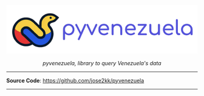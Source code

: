 <p align="center">
  <img src="https://raw.githubusercontent.com/jose2kk/pyvenezuela/main/public/logo.png" alt="pyvenezuela"></a>
</p>
<p align="center">
    <em>pyvenezuela, library to query Venezuela's data</em>
</p>
<!-- <p align="center">
<a href="https://github.com/tiangolo/fastapi/actions?query=workflow%3ATest+event%3Apush+branch%3Amaster" target="_blank">
    <img src="https://github.com/tiangolo/fastapi/workflows/Test/badge.svg?event=push&branch=master" alt="Test">
</a>
<a href="https://coverage-badge.samuelcolvin.workers.dev/redirect/tiangolo/fastapi" target="_blank">
    <img src="https://coverage-badge.samuelcolvin.workers.dev/tiangolo/fastapi.svg" alt="Coverage">
</a>
<a href="https://pypi.org/project/fastapi" target="_blank">
    <img src="https://img.shields.io/pypi/v/fastapi?color=%2334D058&label=pypi%20package" alt="Package version">
</a>
<a href="https://pypi.org/project/fastapi" target="_blank">
    <img src="https://img.shields.io/pypi/pyversions/fastapi.svg?color=%2334D058" alt="Supported Python versions">
</a>
</p> -->

---

**Source Code**: <a href="https://github.com/jose2kk/pyvenezuela" target="_blank">https://github.com/jose2kk/pyvenezuela</a>

---
